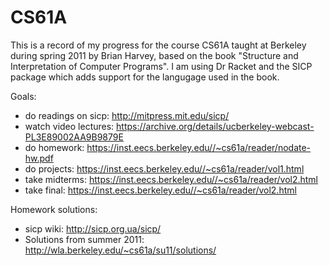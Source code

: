 # CS61A

This is a record of my progress for the course CS61A taught at Berkeley during spring 2011 by Brian Harvey, based on the book "Structure and Interpretation of Computer Programs". I am using Dr Racket and the SICP package which adds support for the langugage used in the book.

Goals:
 - do readings on sicp: http://mitpress.mit.edu/sicp/
 - watch video lectures: https://archive.org/details/ucberkeley-webcast-PL3E89002AA9B9879E
 - do homework: https://inst.eecs.berkeley.edu//~cs61a/reader/nodate-hw.pdf
 - do projects: https://inst.eecs.berkeley.edu//~cs61a/reader/vol1.html
 - take midterms: https://inst.eecs.berkeley.edu//~cs61a/reader/vol2.html
 - take final: https://inst.eecs.berkeley.edu//~cs61a/reader/vol2.html

Homework solutions:
 - sicp wiki: http://sicp.org.ua/sicp/
 - Solutions from summer 2011: http://wla.berkeley.edu/~cs61a/su11/solutions/
